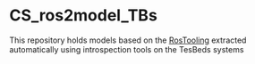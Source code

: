 # CS_ros2model_TBs
This repository holds models based on the [RosTooling](https://github.com/ipa320/RosTooling) extracted automatically using introspection tools on the TesBeds systems
